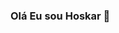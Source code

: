 ### Olá Eu sou Hoskar 👋

<!--
**HoskarJubeleo/HoskarJubeleo** is a ✨ _special_ ✨ repository because its `README.md` (this file) appears on your GitHub profile.

Here are some ideas to get you started:

- 🌱 I’m currently learning  php, javascript, python, html, css
- 😄 Pronouns: ele/dele

<div>	
	<img height="180em" src="https://github-readme-stats.vercel.app/api?username=HoskarJubeleo&show_icons=true&theme=dracula&include_all_commits=true&count_private=true"/>
	<img height="180em" src="https://github-readme-stats.vercel.app/api/top-langs/?username=HoskarJubeleo&layout=compact&langs_count=16&theme=dracula"/>
</div>
